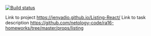 [![Build status](https://ci.appveyor.com/api/projects/status/lfcsqtfrgenwh7ve?svg=true)](https://ci.appveyor.com/project/Jenyadio/listing-react)

Link to project https://jenyadio.github.io/Listing-React/
Link to task description https://github.com/netology-code/ra16-homeworks/tree/master/props/listing
